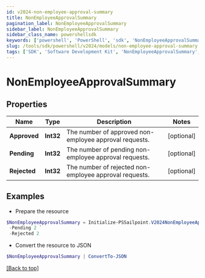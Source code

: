 ```yaml
---
id: v2024-non-employee-approval-summary
title: NonEmployeeApprovalSummary
pagination_label: NonEmployeeApprovalSummary
sidebar_label: NonEmployeeApprovalSummary
sidebar_class_name: powershellsdk
keywords: ['powershell', 'PowerShell', 'sdk', 'NonEmployeeApprovalSummary', 'V2024NonEmployeeApprovalSummary'] 
slug: /tools/sdk/powershell/v2024/models/non-employee-approval-summary
tags: ['SDK', 'Software Development Kit', 'NonEmployeeApprovalSummary', 'V2024NonEmployeeApprovalSummary']
---
```



# NonEmployeeApprovalSummary

## Properties

Name | Type | Description | Notes
------------ | ------------- | ------------- | -------------
**Approved** | **Int32** | The number of approved non-employee approval requests. | [optional] 
**Pending** | **Int32** | The number of pending non-employee approval requests. | [optional] 
**Rejected** | **Int32** | The number of rejected non-employee approval requests. | [optional] 

## Examples

- Prepare the resource
```powershell
$NonEmployeeApprovalSummary = Initialize-PSSailpoint.V2024NonEmployeeApprovalSummary  -Approved 2 `
 -Pending 2 `
 -Rejected 2
```

- Convert the resource to JSON
```powershell
$NonEmployeeApprovalSummary | ConvertTo-JSON
```


[[Back to top]](#) 

